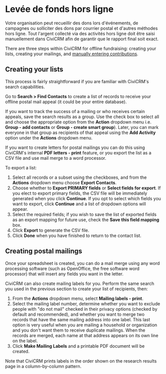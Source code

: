 # Levée de fonds hors ligne

Votre organisation peut recueillir des dons lors d'événements, de campagnes ou solliciter des dons par courrier postal et d'autres méthodes hors ligne. Tout l'argent collecté via des activités hors ligne doit être saisi manuellement dans CiviCRM afin de garantir que le rapport final soit exact.


There are three steps within CiviCRM for offline fundraising: creating
your lists, creating your mailings, and
[manually entering contributions](../contributions/manual-entry-of-contributions).

## Creating your lists

This process is fairly straightforward if you are familiar with
CiviCRM's search capabilities.

Go to **Search > Find Contacts** to create a list of records to receive
your offline postal mail appeal (it could be your entire database).

If you want to track the success of a mailing or who receives certain
appeals, save the search results as a group. Use the check box to select
all and choose the appropriate option from the **Action**
dropdown menu i.e. **Group - add contacts** or **Group - create smart group**). Later,
you can mark everyone in that group as recipients of that appeal using
the **Add Activity** option under the **Actions** dropdown menu.

If you want to create letters for postal mailings you can do this using
CiviCRM's internal **PDF letters - print** feature, or you export the list as a
CSV file and use mail merge to a word processor.

To export a list:

1. Select all records or a subset using the checkboxes, and from
    the **Actions** dropdown menu choose **Export Contacts**.
1. Choose whether to **Export PRIMARY fields** or **Select fields for
    export**. If you elect to export primary fields, the CSV file will
    be immediately generated when you click **Continue**. If you opt to
    select which fields you want to export, click **Continue** and a
    list of dropdown options will appear.
1. Select the required fields; if you wish to save the list of exported
    fields as an export mapping for future use, check the **Save this
    field mapping** box.
1. Click **Export** to generate the CSV file.
1. Click **Done** when you have finished to return to the contact list.


## Creating postal mailings

Once your spreadsheet is created, you can do a mail merge using any word
processing software (such as OpenOffice, the free software word
processor) that will insert any fields you want in the letter.

CiviCRM can also create mailing labels for you. Perform the same search
you used in the previous section to create your list of recipients,
then:

1.  From the **Actions** dropdown menu, select **Mailing
    labels - print**.
2.  Select the mailing label number, determine whether you want to
    exclude people with "do not mail" checked in their privacy options
    (checked by default and recommended), and whether you want to merge
    two records that have the same mailing address into one label. This
    last option is very useful when you are mailing a household or
    organization and you don't want them to receive duplicate mailings.
    When the records are merged, each name at that address appears on
    its own line on the label.
3.  Click **Make Mailing Labels** and a printable PDF document will be
    created.

Note that CiviCRM prints labels in the order shown on the research results page
in a column-by-column pattern.
